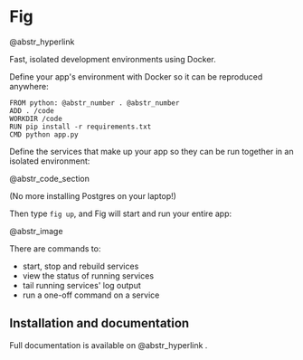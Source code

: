 # Fig

@abstr_hyperlink 

Fast, isolated development environments using Docker.

Define your app's environment with Docker so it can be reproduced anywhere:
    
    
    FROM python: @abstr_number . @abstr_number 
    ADD . /code
    WORKDIR /code
    RUN pip install -r requirements.txt
    CMD python app.py
    

Define the services that make up your app so they can be run together in an isolated environment:

@abstr_code_section 

(No more installing Postgres on your laptop!)

Then type `fig up`, and Fig will start and run your entire app:

@abstr_image 

There are commands to:

  * start, stop and rebuild services
  * view the status of running services
  * tail running services' log output
  * run a one-off command on a service



## Installation and documentation

Full documentation is available on @abstr_hyperlink .
